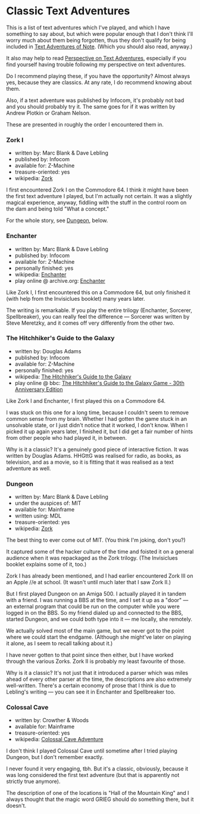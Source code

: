 Classic Text Adventures
=======================

This is a list of text adventures which I've played, and which I have something
to say about, but which were popular enough that I don't think I'll worry much
about them being forgotten, thus they don't qualify for being included in
[Text Adventures of Note](Text%20Adventures%20of%20Note.md).  (Which you should
also read, anyway.)

It also may help to read
[Perspective on Text Adventures](Perspective%20on%20Text%20Adventures),
especially if you find yourself having trouble following my perspective on text adventures.

Do I recommend playing these, if you have the opportunity?  Almost always yes,
because they are classics.  At any rate, I do recommend knowing about them.

Also, if a text adventure was published by Infocom, it's probably not bad and
you should probably try it.  The same goes for if it was written by
Andrew Plotkin or Graham Nelson.

These are presented in roughly the order I encountered them in.

### Zork I

*   written by: Marc Blank & Dave Lebling
*   published by: Infocom
*   available for: Z-Machine
*   treasure-oriented: yes
*   wikipedia: [Zork](https://en.wikipedia.org/wiki/Zork)

I first encountered Zork I on the Commodore 64.  I think it might have
been the first text adventure I played, but I'm actually not certain.
It was a slightly magical experience, anyway, fiddling with the stuff
in the control room on the dam and being told "What a concept."

For the whole story, see [Dungeon](#Dungeon), below.

### Enchanter

*   written by: Marc Blank & Dave Lebling
*   published by: Infocom
*   available for: Z-Machine
*   personally finished: yes
*   wikipedia: [Enchanter](https://en.wikipedia.org/wiki/Enchanter_(video_game))
*   play online @ archive.org: [Enchanter](https://archive.org/details/a2_Enchanter_1983_Infocom)

Like Zork I, I first encountered this on a Commodore 64, but only finished
it (with help from the Invisiclues booklet) many years later.

The writing is remarkable.  If you play the
entire trilogy (Enchanter, Sorcerer, Spellbreaker), you can really feel
the difference — Sorcerer was written by Steve Meretzky, and it comes
off very differently from the other two.

### The Hitchhiker's Guide to the Galaxy

*   written by: Douglas Adams
*   published by: Infocom
*   available for: Z-Machine
*   personally finished: yes
*   wikipedia: [The Hitchhiker's Guide to the Galaxy](https://en.wikipedia.org/wiki/The_Hitchhiker%27s_Guide_to_the_Galaxy_(video_game))
*   play online @ bbc: [The Hitchhiker's Guide to the Galaxy Game - 30th Anniversary Edition](http://www.bbc.co.uk/programmes/articles/1g84m0sXpnNCv84GpN2PLZG/)

Like Zork I and Enchanter, I first played this on a Commodore 64.

I was stuck on this one for a long time, because I couldn't seem to remove
common sense from my brain. Whether I had gotten the game stuck in an
unsolvable state, or I just didn't notice that it worked, I don't know.
When I picked it up again years later, I finished it, but I did get a fair
number of hints from other people who had played it, in between.

Why is it a classic?  It's a genuinely good piece of interactive fiction.
It was written by Douglas Adams.  HHGttG was realised for radio, as books,
as television, and as a movie, so it is fitting that it was realised as a
text adventure as well.

### Dungeon

*   written by: Marc Blank & Dave Lebling
*   under the auspices of: MIT
*   available for: Mainframe
*   written using: MDL
*   treasure-oriented: yes
*   wikipedia: [Zork](https://en.wikipedia.org/wiki/Zork)

The best thing to ever come out of MIT. (You think I'm joking, don't you?)

It captured some of the hacker culture of the time and foisted it on a
general audience when it was repackaged as the Zork trilogy.
(The Invisiclues booklet explains some of it, too.)

Zork I has already been mentioned, and I had earlier encountered Zork III
on an Apple //e at school.  (It wasn't until much later that I saw Zork II.)

But I first played Dungeon on an Amiga 500.  I actually played it in tandem with
a friend.  I was running a BBS at the time, and I set it up as a "door" —
an external program that could be run on the computer while you were logged
in on the BBS.  So my friend dialed up and connected to the BBS, started
Dungeon, and we could both type into it — me locally, she remotely.

We actually solved most of the main game, but we never got to the point where
we could start the endgame.  (Although she might've later on playing it alone,
as I seem to recall talking about it.)

I have never gotten to that point since then either, but I have worked through
the various Zorks.  Zork II is probably my least favourite of those.

Why is it a classic?  It's not just that it introduced
a parser which was miles ahead of every other parser at the time, the
descriptions are also extremely well-written.  There's a certain economy of
prose that I think is due to Lebling's writing — you can see it in Enchanter and
Spellbreaker too.

### Colossal Cave

*   written by: Crowther & Woods
*   available for: Mainframe
*   treasure-oriented: yes
*   wikipedia: [Colossal Cave Adventure](https://en.wikipedia.org/wiki/Colossal_Cave_Adventure)

I don't think I played Colossal Cave until sometime after I tried playing
Dungeon, but I don't remember exactly.

I never found it very engaging, tbh.  But it's a classic, obviously, because
it was long considered the first text adventure (but that is apparently not
strictly true anymore).

The description of one of the locations is "Hall of the Mountain King" and
I always thought that the magic word GRIEG should do something there, but it
doesn't.
